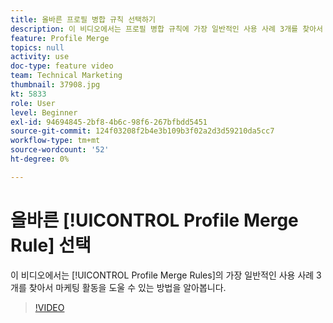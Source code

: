 ```yaml
---
title: 올바른 프로필 병합 규칙 선택하기
description: 이 비디오에서는 프로필 병합 규칙에 가장 일반적인 사용 사례 3개를 찾아서 마케팅 활동을 도울 수 있는 방법을 알아봅니다.
feature: Profile Merge
topics: null
activity: use
doc-type: feature video
team: Technical Marketing
thumbnail: 37908.jpg
kt: 5833
role: User
level: Beginner
exl-id: 94694845-2bf8-4b6c-98f6-267bfbdd5451
source-git-commit: 124f03208f2b4e3b109b3f02a2d3d59210da5cc7
workflow-type: tm+mt
source-wordcount: '52'
ht-degree: 0%

---
```


# 올바른 [!UICONTROL Profile Merge Rule] 선택

이 비디오에서는 [!UICONTROL Profile Merge Rules]의 가장 일반적인 사용 사례 3개를 찾아서 마케팅 활동을 도울 수 있는 방법을 알아봅니다.

>[!VIDEO](https://video.tv.adobe.com/v/37908/?quality=12&learn=on)
